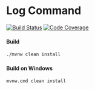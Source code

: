 # Log Command

[![Build Status][build-status-image]][build-status]
[![Code Coverage][code-coverage-image]][code-coverage]

#### Build
```bash
./mvnw clean install
```
#### Build on Windows
```bash
mvnw.cmd clean install
```

[build-status-image]: https://travis-ci.org/reaktivity/command-log.java.svg?branch=develop
[build-status]: https://travis-ci.org/reaktivity/command-log.java
[code-coverage-image]: https://codecov.io/gh/reaktivity/command-log.java/branch/develop/graph/badge.svg
[code-coverage]: https://codecov.io/gh/reaktivity/command-log.java

